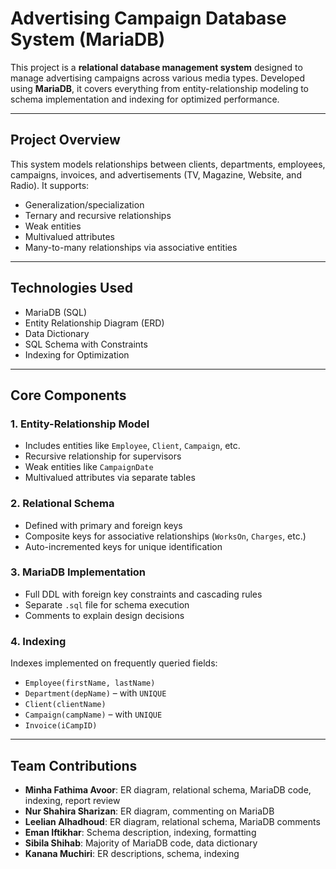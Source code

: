 # Advertising Campaign Database System (MariaDB)

This project is a **relational database management system** designed to manage advertising campaigns across various media types. Developed using **MariaDB**, it covers everything from entity-relationship modeling to schema implementation and indexing for optimized performance.


---

## Project Overview

This system models relationships between clients, departments, employees, campaigns, invoices, and advertisements (TV, Magazine, Website, and Radio). It supports:
- Generalization/specialization
- Ternary and recursive relationships
- Weak entities
- Multivalued attributes
- Many-to-many relationships via associative entities

---

## Technologies Used

- MariaDB (SQL)
- Entity Relationship Diagram (ERD)
- Data Dictionary
- SQL Schema with Constraints
- Indexing for Optimization

---

## Core Components

### 1. Entity-Relationship Model
- Includes entities like `Employee`, `Client`, `Campaign`, etc.
- Recursive relationship for supervisors
- Weak entities like `CampaignDate`
- Multivalued attributes via separate tables

### 2. Relational Schema
- Defined with primary and foreign keys
- Composite keys for associative relationships (`WorksOn`, `Charges`, etc.)
- Auto-incremented keys for unique identification

### 3. MariaDB Implementation
- Full DDL with foreign key constraints and cascading rules
- Separate `.sql` file for schema execution
- Comments to explain design decisions

### 4. Indexing
Indexes implemented on frequently queried fields:
- `Employee(firstName, lastName)`
- `Department(depName)` – with `UNIQUE`
- `Client(clientName)`
- `Campaign(campName)` – with `UNIQUE`
- `Invoice(iCampID)`

---

## Team Contributions

- **Minha Fathima Avoor**: ER diagram, relational schema, MariaDB code, indexing, report review  
- **Nur Shahira Sharizan**: ER diagram, commenting on MariaDB  
- **Leelian Alhadhoud**: ER diagram, relational schema, MariaDB comments  
- **Eman Iftikhar**: Schema description, indexing, formatting  
- **Sibila Shihab**: Majority of MariaDB code, data dictionary  
- **Kanana Muchiri**: ER descriptions, schema, indexing  

